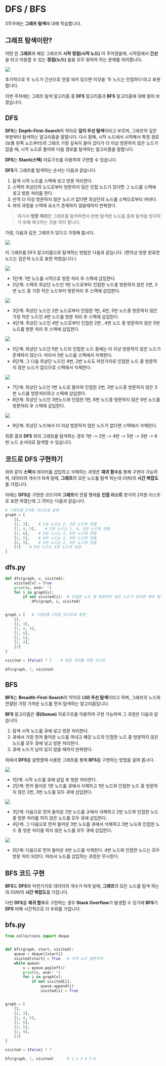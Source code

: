 # DFS / BFS
3주차에는 **그래프 탐색**에 대해 학습합니다.

## 그래프 탐색이란?
어떤 한 **그래프**와 해당 그래프의 **시작 정점(시작 노드)** 이 주어졌을때, 시작점에서 **간선** 을 타고 이동할 수 있는 **정점(노드)** 들을 모두 찾아야 하는 문제를 의미합니다.

![](https://velog.velcdn.com/images/jeunghun2/post/c355c2ba-6552-42b9-a0e3-9bd42d306905/image.png)

추가적으로 두 노드가 간선으로 연결 되어 있으면 이것을 '두 노드는 인접하다'라고 표현합니다.

이번 주차에는 그래프 탐색 알고리즘 중 **DFS** 알고리즘과 **BFS** 알고리즘에 대해 알아 보겠습니다.

## DFS
**DFS**는 **Depth-First-Search**의 약자로 **깊이 우선 탐색**이라고 부르며, 그래프의 깊은 부분부터 탐색하는 알고리즘을 말합니다. 다시 말해, 시작 노드에서 시작해서 특정 경로(보통 왼쪽 노드부터)의 그래프 가장 깊숙히 들어 갔다가 더 이상 방문하지 않은 노드가 없을 때, 시작 노드로 돌아와 다음 경로를 탐색하는 알고리즘을 말합니다.

**DFS**는 **Stack(스택)** 자료구조를 이용하여 구현할 수 있습니다.

**DFS**가 그래프를 탐색하는 순서는 다음과 같습니다.

1. 탐색 시작 노드를 스택에 넣고 방문 처리한다.
2. 스택의 최상단의 노드로부터 방문하지 않은 인접 노드가 있다면 그 노드를 스택에 넣고 방문 처리를 한다.
3. 만약 더 이상 방문하지 않은 노드가 없다면 최상단의 노드를 스택으로부터 꺼낸다.
4. 위의 과정을 스택에 요소가 존재하지 않을때까지 반복한다.

> 여기서 **방문 처리**란 그래프를 탐색하면서 한번 탐색한 노드를 중복 탐색을 방지하기 위해 체크하는 것을 의미 합니다.

가령, 다음과 같은 그래프가 있다고 가정해 봅시다.

![](https://velog.velcdn.com/images/jeunghun2/post/b01ed48c-3967-400c-a7f3-affe53c7c8b9/image.png)

이 그래프를 DFS 알고리즘으로 탐색하는 방법은 다음과 같습니다. (편의상 방문 완료한 노드는 검은색 노드로 표현 하였습니다.)

![](https://velog.velcdn.com/images/jeunghun2/post/d08232c8-e192-4e8a-a7e9-93735bd9319f/image.png)

- 1단계: 1번 노드를 시작으로 방문 처리 후 스택에 삽입한다.
- 2단계: 스택의 최상단 노드인 1번 노드로부터 인접한 노드중 방문하지 않은 2번, 3번 노드 중 가장 작은 노드부터 방문처리 후 스택에 삽입한다.

![](https://velog.velcdn.com/images/jeunghun2/post/4030c116-d2ba-4a5b-887d-ebc6ee770c38/image.png)

- 3단계: 최상단 노드인 2번 노드로부터 인접한 1번, 4번, 5번 노드중 방문하지 않은 가장 작은 노드인 4번 노드를 방문 처리 후 스택에 삽입한다.
- 4단계: 최상단 노드인 4번 노드로부터 인접한 2번 , 4번 노드 중 방문하지 않은 5번 노드를 방문 처리 후 스택에 삽입한다.

![](https://velog.velcdn.com/images/jeunghun2/post/220bb236-1509-422e-a6bc-12cc1ef19545/image.png)

- 5단계: 최상단 노드인 5번 노드의 인접한 노드 중에는 더 이상 방문하지 않은 노드가 존재하지 않는다. 따라서 5번 노드를 스택에서 삭제한다.
- 6단계: 그 다음 최상단 노드인 4번, 2번 노드도 마찬가지로 인접한 노드 중 방문하지 않은 노드가 없으므로 스택에서 삭제한다.

![](https://velog.velcdn.com/images/jeunghun2/post/8f46f92c-fa6a-45e6-926e-166ab17d03b8/image.png)

- 7단계: 최상단 노드인 1번 노드로 돌아와 인접한 2번, 3번 노드중 방문하지 않은 3번 노드를 방문처리하고 스택에 삽입한다.
- 8단계: 최상단 노드인 3번노드와 인접한 1번, 6번 노드중 방문하지 않은 6번 노드를 방문처리 후 스택에 삽입한다.

![](https://velog.velcdn.com/images/jeunghun2/post/adb9f201-af3a-43ba-930b-e0b266c907d5/image.png)

- 9단계: 최상단 노드에서 더 이상 방문하지 않은 노드가 없다면 스택에서 삭제한다.

최종 결과 **DFS** 위의 그래프를 탐색하는 경우 1번 -> 2번 -> 4번 -> 5번 -> 3번 -> 6번 노드 순서대로 탐색할 수 있습니다.

## 코드로 DFS 구현하기

위와 같이 **스택**에 데이터를 삽입하고 삭제하는 과정은 **재귀 함수**를 통해 구현이 가능하며, 데이터의 개수가 N개 일때, **그래프**의 모든 노드를 탐색 하는데 $O(N)$의 **시간 복잡도**를 가집니다.

아래는 **DFS**를 구현한 코드이며 **그래프**의 연결 형태를 **인접 리스트** 방식의 2차원 리스트로 표현 하였는데 그 의미는 다음과 같습니다.

```python
# 그래프를 2차원 리스트로 표현
graph = [
    [],
    [2, 3],    # 1번 노드는 2, 3번 노드와 연결
    [1, 4, 5],    # 2번 노드는 1, 4, 5번 노드와 연결
    [1, 6],    # 3번 노드는 1, 6번 노드와 연결
    [2, 5],    # 4번 노드는 2, 5번 노드와 연결
    [2, 4],    # 5번 노드는 2, 4번 노드와 연결
    [3]    # 6번 노드는 3번 노드와 연결
]
```

## dfs.py
```python
def dfs(graph, v, visited):
    visited[v] = True
    print(v, end=" ")
    for i in graph[v]:
        if not visited[i]:	# 인접한 노드 중 방문하지 않은 노드가 있다면 재귀 함수를 호출하여 방문처리
            dfs(graph, i, visited)


graph = [	# 그래프를 2차원 리스트로 표현
    [],
    [2, 3],
    [1, 4, 5],
    [1, 6],
    [2, 5],
    [2, 4],
    [3]
]

visited = [False] * 7    # 방문 처리를 위한 리스트

dfs(graph, 1, visited)
```

## BFS
**BFS**는 **Breadth-First-Search**의 약자로 **너비 우선 탐색**이라고 하며, 그래프의 노드와 연결된 가장 가까운 노드를 먼저 탐색하는 알고리즘입니다.

**BFS** 알고리즘은 **큐(Queue)** 자료구조를 이용하여 구현 가능하며 그 과정은 다음과 같습니다.

1. 탐색 시작 노드를 큐에 넣고 방문 처리한다.
2. 큐에서 가장 먼저 들어온 노드를 꺼내고 해당 노드의 인접한 노드 중 방문하지 않은 노드를 모두 큐에 넣고 방문 처리한다.
3. 큐에 노드가 남아 있지 않을 때까지 반복한다.

위에서 **DFS**를 설명할때 사용한 그래프를 통해 **BFS**를 구현하는 방법을 살펴 봅시다.

![](https://velog.velcdn.com/images/jeunghun2/post/f6a64ae9-05ba-4e4e-beeb-6a40f10ee462/image.png)

- 1단계: 시작 노드를 큐에 삽입 후 방문 처리한다.
- 2단계: 먼저 들어온 1번 노드를 큐에서 삭제하고 1번 노드와 인접한 노드 중 방문하지 않은 2번, 3번 노드를 모두 큐에 삽입한다.

![](https://velog.velcdn.com/images/jeunghun2/post/bfd864bc-e30c-4d9a-968b-1931a5df9d82/image.png)

- 3단계: 다음으로 먼저 들어온 2번 노드를 규에서 삭제하고 2번 노드와 인접한 노드 중 방문 처리를 하지 않은 노드를 모두 큐에 삽입한다.
- 4단계: 그 다음으로 먼저 들어온 3번 노드를 큐에서 삭제하고 3번 노드와 인접한 노드 중 방문 처리를 하지 않은 노드를 모두 큐에 삽입한다.

![](https://velog.velcdn.com/images/jeunghun2/post/d271ad85-9c91-40c9-81d9-a8ac479bc730/image.png)

- 5단계: 다음으로 먼저 들어온 4번 노드를 삭제한다. 4번 노드와 인접한 노드는 모두 방문 처리 되었다. 따라서 노드를 삽입하는 과정은 무시한다.

## BFS 코드 구현
**BFS**도 **DFS**와 마찬가지로 데이터의 개수가 N개 일때, **그래프**의 모든 노드를 탐색 하는데 $O(N)$의 **시간 복잡도**를 가집니다.

다만 **DFS**를 **재귀 함수**로 구현하는 경우 **Stack Overflow**가 발생할 수 있기에 **BFS**가 **DFS** 비해 시간적으로 더 우위를 가집니다.

## bfs.py

```python
from collections import deque


def bfs(graph, start, visited):
    queue = deque([start])
    visited[start] = True   # 시작 노드 방문처리
    while queue:
        v = queue.popleft()
        print(v, end=" ")
        for i in graph[v]:
            if not visited[i]:
                queue.append(i)
                visited[i] = True


graph = [
    [],
    [2, 3],
    [1, 4, 5],
    [1, 6],
    [2, 5],
    [2, 4],
    [3]
]

visited = [False] * 7

bfs(graph, 1, visited)      # 1 2 3 4 5 6
```